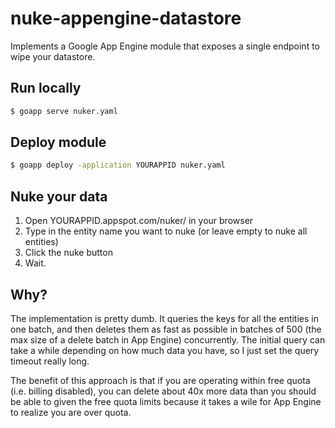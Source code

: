 # nuke-appengine-datastore
Implements a Google App Engine module that exposes a single endpoint to wipe your datastore.

## Run locally

```bash
$ goapp serve nuker.yaml
```

## Deploy module

```bash
$ goapp deploy -application YOURAPPID nuker.yaml
```

## Nuke your data

1. Open YOURAPPID.appspot.com/nuker/ in your browser
2. Type in the entity name you want to nuke (or leave empty to nuke all entities)
3. Click the nuke button
4. Wait.

## Why?

The implementation is pretty dumb. It queries the keys for all the entities in one batch, and then deletes them as fast as possible in batches of 500 (the max size of a delete batch in App Engine) concurrently. The initial query can take a while depending on how much data you have, so I just set the query timeout really long.

The benefit of this approach is that if you are operating within free quota (i.e. billing disabled), you can delete about 40x more data than you should be able to given the free quota limits because it takes a wile for App Engine to realize you are over quota.
